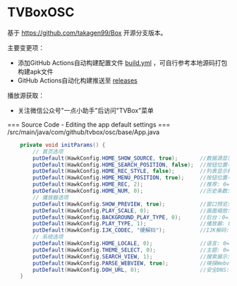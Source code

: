 # TVBoxOSC

基于 https://github.com/takagen99/Box 开源分支版本。

主要变更项：

* 添加GitHub Actions自动构建配置文件 [build.yml](.github/workflows/build.yml) ，可自行参考本地源码打包构建apk文件
* GitHub Actions自动化构建推送至 [releases](https://github.com/xautlx/TVBoxOSC/releases)

播放源获取：

* 关注微信公众号"一点小助手"后访问"TVBox"菜单

=== Source Code - Editing the app default settings ===
/src/main/java/com/github/tvbox/osc/base/App.java

```java
    private void initParams() {
        // 首页选项
        putDefault(HawkConfig.HOME_SHOW_SOURCE, true);       //数据源显示: true=开启, false=关闭
        putDefault(HawkConfig.HOME_SEARCH_POSITION, false);  //按钮位置-搜索: true=上方, false=下方
        putDefault(HawkConfig.HOME_REC_STYLE, false);        //列表显示样式: true=单行, false=表格
        putDefault(HawkConfig.HOME_MENU_POSITION, true);     //按钮位置-设置: true=上方, false=下方
        putDefault(HawkConfig.HOME_REC, 2);                  //推荐: 0=豆瓣热播, 1=站点推荐, 2=观看历史
        putDefault(HawkConfig.HOME_NUM, 0);                  //历史条数: 0=20条, 1=40条, 2=60条, 3=80条, 4=100条
        // 播放器选项
        putDefault(HawkConfig.SHOW_PREVIEW, true);           //窗口预览: true=开启, false=关闭
        putDefault(HawkConfig.PLAY_SCALE, 0);                //画面缩放: 0=默认, 1=16:9, 2=4:3, 3=填充, 4=原始, 5=裁剪
        putDefault(HawkConfig.BACKGROUND_PLAY_TYPE, 0);      //后台：0=关闭, 1=开启, 2=画中画
        putDefault(HawkConfig.PLAY_TYPE, 1);                 //播放器: 0=系统, 1=IJK, 2=Exo, 3=MX, 4=Reex, 5=Kodi
        putDefault(HawkConfig.IJK_CODEC, "硬解码");           //IJK解码: 软解码, 硬解码
        // 系统选项
        putDefault(HawkConfig.HOME_LOCALE, 0);               //语言: 0=中文, 1=英文
        putDefault(HawkConfig.THEME_SELECT, 0);              //主题: 0=奈飞, 1=哆啦, 2=百事, 3=鸣人, 4=小黄, 5=八神, 6=樱花
        putDefault(HawkConfig.SEARCH_VIEW, 1);               //搜索展示: 0=文字列表, 1=缩略图
        putDefault(HawkConfig.PARSE_WEBVIEW, true);          //嗅探Webview: true=系统自带, false=XWalkView
        putDefault(HawkConfig.DOH_URL, 0);                   //安全DNS: 0=关闭, 1=腾讯, 2=阿里, 3=360, 4=Google, 5=AdGuard, 6=Quad9
    }
```